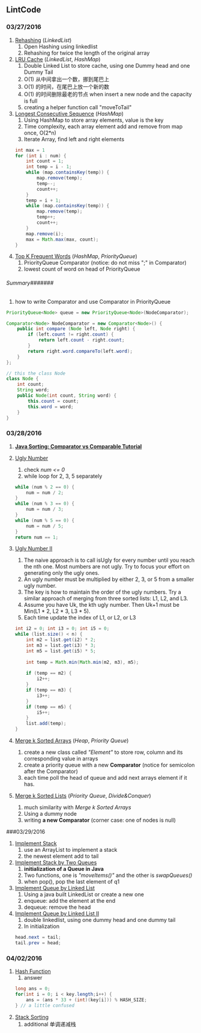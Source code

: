 ## LintCode

### 03/27/2016
1. [Rehashing](http://www.lintcode.com/en/problem/rehashing/#) (_*LinkedList*_)
    1. Open Hashing using linkedlist
    2. Rehashing for twice the length of the original array
2. [LRU Cache](http://www.lintcode.com/en/problem/lru-cache/#) (_*LinkedList*_, _*HashMap*_)
    1. Double Linked List to store cache, using one Dummy head and one Dummy Tail
    2. O(1) 从中间拿出一个数，挪到尾巴上
    3. O(1) 的时间，在尾巴上放一个新的数
    4. O(1) 的时间删除最老的节点 when insert a new node and the capacity is full
    5. creating a helper function call "moveToTail"
3. [Longest Consecutive Sequence](http://www.lintcode.com/en/problem/longest-consecutive-sequence/) (*HashMap*)
    1. Using HashMap to store array elements, value is the key
    2. Time complexity, each array element add and remove from map once, O(2*n)
    3. Iterate Array, find left and right elements 
    ```java
    int max = 1
    for (int i : num) {
        int count = 1;
        int temp = i - 1;
        while (map.containsKey(temp)) {
            map.remove(temp);
            temp--;
            count++;
        }
        temp = i + 1;
        while (map.containsKey(temp)) {
            map.remove(temp);
            temp++;
            count++;
        }
        map.remove(i);
        max = Math.max(max, count);
    }
    ```
4. [Top K Frequent Words](http://www.lintcode.com/en/problem/top-k-frequent-words/#) (*HashMap*, *PriorityQueue*)
    1. PriorityQueue Comparator (notice: do not miss ";" in Comparator)
    2. lowest count of word on head of PriorityQueue

###### *Summary*#######
1. how to write Comparator and use Comparator in PriorityQueue
```java
PriorityQueue<Node> queue = new PriorityQueue<Node>(NodeComparator);

Comparator<Node> NodeComparator = new Comparator<Node>() {
    public int compare (Node left, Node right) {
        if (left.count != right.count) {
            return left.count - right.count;
        }
        return right.word.compareTo(left.word);
    }
};

// this the class Node
class Node {
    int count;
    String word;
    public Node(int count, String word) {
        this.count = count;
        this.word = word;
    }
}
```

### 03/28/2016
1. **[Java Sorting: Comparator vs Comparable Tutorial](http://www.digizol.com/2008/07/java-sorting-comparator-vs-comparable.html)**
1. [Ugly Number](http://www.lintcode.com/en/problem/ugly-number/#)
    1. check *num <= 0* 
    2. while loop for 2, 3, 5 separately
    ```java
    while (num % 2 == 0) {
        num = num / 2;
    }
    while (num % 3 == 0) {
        num = num / 3;
    }
    while (num % 5 == 0) {
        num = num / 5;
    }
    return num == 1;
    ```
2. [Ugly Number II](http://www.lintcode.com/en/problem/ugly-number-ii/)
    1. The naive approach is to call isUgly for every number until you reach the nth one. Most numbers are not ugly. Try to focus your effort on generating only the ugly ones.
    2. An ugly number must be multiplied by either 2, 3, or 5 from a smaller ugly number.
    3. The key is how to maintain the order of the ugly numbers. Try a similar approach of merging from three sorted lists: L1, L2, and L3.
    4. Assume you have Uk, the kth ugly number. Then Uk+1 must be Min(L1 * 2, L2 * 3, L3 * 5).
    5. Each time update the index of L1, or L2, or L3
    ```java
    int i2 = 0; int i3 = 0; int i5 = 0;
    while (list.size() < n) {
        int m2 = list.get(i2) * 2;
        int m3 = list.get(i3) * 3;
        int m5 = list.get(i5) * 5;
        
        int temp = Math.min(Math.min(m2, m3), m5);
        
        if (temp == m2) {
            i2++;
        }
        if (temp == m3) {
            i3++;
        }
        if (temp == m5) {
            i5++;
        }
        list.add(temp);
    }
    ```
3. [Merge k Sorted Arrays](http://www.lintcode.com/en/problem/merge-k-sorted-arrays/#) (*Heap*, *Priority Queue*)
    1. create a new class called _"Element"_ to store row, column and its corresponding value in arrays
    2. create a priority queue with a new **Comparator** (notice for semicolon after the Comparator)
    3. each time poll the head of queue and add next arrays element if it has.

4. [Merge k Sorted Lists](http://www.lintcode.com/en/problem/merge-k-sorted-lists/#) (*Priority Queue*, *Divide&Conquer*)
    1. much similarity with *Merge k Sorted Arrays*
    1. Using a dummy node 
    2. writing **a new Comparator** (corner case: one of nodes is null)

###03/29/2016
1. [Implement Stack](http://www.lintcode.com/en/problem/implement-stack/#)
    1. use an ArrayList to implement a stack
    2. the newest element add to tail
2. [Implement Stack by Two Queues](http://www.lintcode.com/en/problem/implement-stack-by-two-queues/)
    1. **initialization of a Queue in Java**
    2. Two functions, one is *"moveItems()"* and the other is *swapQueues()*
    3. when pop(), pop the last element of q1
3. [Implement Queue by Linked List](http://www.lintcode.com/en/problem/implement-queue-by-linked-list/)
    1. Using a java built LinkedList or create a new one
    2. enqueue: add the element at the end
    3. dequeue: remove the head
4. [Implement Queue by Linked List II](http://www.lintcode.com/en/problem/implement-queue-by-linked-list-ii/)
    1. double linkedlist, using one dummy head and one dummy tail
    2. In initialization
    ```java
    head.next = tail;
    tail.prev = head;
    ```
    
### 04/02/2016
1. [Hash Function](http://www.lintcode.com/en/problem/hash-function/)
    1. answer
    ```java
    long ans = 0;
    for(int i = 0; i < key.length;i++) {
        ans = (ans * 33 + (int)(key[i])) % HASH_SIZE; 
    } // a little confused
    ```
2. [Stack Sorting](http://www.lintcode.com/en/problem/stack-sorting/)
    1. additional 单调递减栈
    


